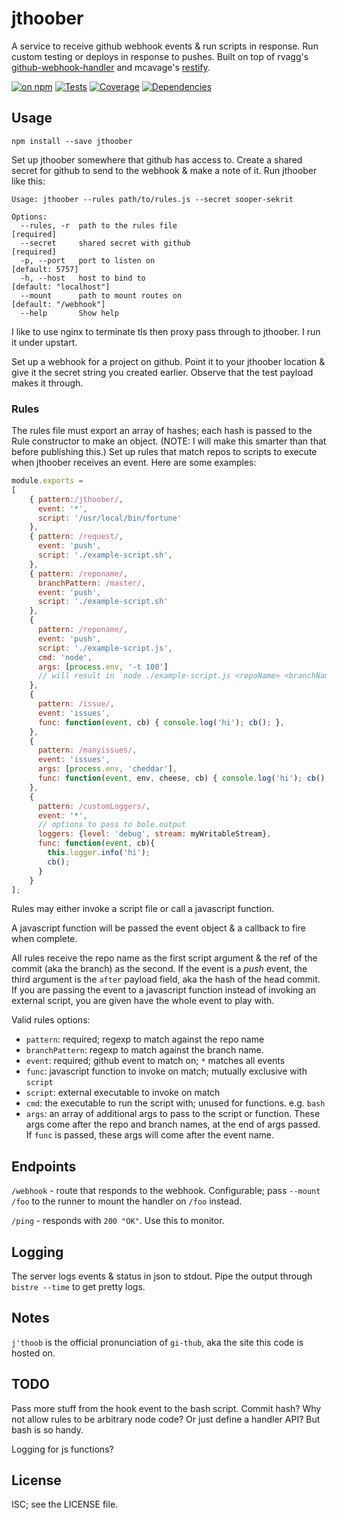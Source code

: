 # jthoober

A service to receive github webhook events & run scripts in response. Run custom testing or deploys in response to pushes. Built on top of rvagg's [github-webhook-handler](https://github.com/rvagg/github-webhook-handler) and mcavage's [restify](http://mcavage.me/node-restify/).

[![on npm](https://img.shields.io/npm/v/jthoober.svg?style=flat)](https://www.npmjs.org/package/jthoober)  [![Tests](https://img.shields.io/travis/ceejbot/jthoober.svg?style=flat)](http://travis-ci.org/ceejbot/jthoober)  [![Coverage](https://img.shields.io/coveralls/ceejbot/jthoober.svg?style=flat)](https://coveralls.io/github/ceejbot/jthoober?branch=master) [![Dependencies](https://img.shields.io/david/ceejbot/jthoober.svg?style=flat)](https://david-dm.org/ceejbot/jthoober)

## Usage

`npm install --save jthoober`

Set up jthoober somewhere that github has access to. Create a shared secret for github to send to the webhook & make a note of it. Run jthoober like this:

```shell
Usage: jthoober --rules path/to/rules.js --secret sooper-sekrit

Options:
  --rules, -r  path to the rules file                         [required]
  --secret     shared secret with github                      [required]
  -p, --port   port to listen on                              [default: 5757]
  -h, --host   host to bind to                                [default: "localhost"]
  --mount      path to mount routes on                        [default: "/webhook"]
  --help       Show help
```

I like to use nginx to terminate tls then proxy pass through to jthoober. I run it under upstart.

Set up a webhook for a project on github. Point it to your jthoober location & give it the secret string you created earlier. Observe that the test payload makes it through.

### Rules

The rules file must export an array of hashes; each hash is passed to the Rule constructor to make an object. (NOTE: I will make this smarter than that before publishing this.) Set up rules that match repos to scripts to execute when jthoober receives an event. Here are some examples:

```javascript
module.exports =
[
    { pattern:/jthoober/,
      event: '*',
      script: '/usr/local/bin/fortune'
    },
    { pattern: /request/,
      event: 'push',
      script: './example-script.sh',
    },
    { pattern: /reponame/,
      branchPattern: /master/,
      event: 'push',
      script: './example-script.sh'
    },
    {
      pattern: /reponame/,
      event: 'push',
      script: './example-script.js',
      cmd: 'node',
      args: [process.env, '-t 100']
      // will result in `node ./example-script.js <repoName> <branchName> <env> -t 100`
    },
    {
      pattern: /issue/,
      event: 'issues',
      func: function(event, cb) { console.log('hi'); cb(); },
    },
    {
      pattern: /manyissues/,
      event: 'issues',
      args: [process.env, 'cheddar'],
      func: function(event, env, cheese, cb) { console.log('hi'); cb(); }
    },
    {
      pattern: /customLoggers/,
      event: '*',
      // options to pass to bole.output
      loggers: {level: 'debug', stream: myWritableStream},
      func: function(event, cb){
        this.logger.info('hi');
        cb();
      }
    }
];
```

Rules may either invoke a script file or call a javascript function.

A javascript function will be passed the event object & a callback to fire when complete.

All rules receive the repo name as the first script argument & the ref of the commit (aka the branch) as the second. If the event is a *push* event, the third argument is the `after` payload field, aka the hash of the head commit. If you are passing the event to a javascript function instead of invoking an external script, you are given have the whole event to play with.

Valid rules options:

* `pattern`: required; regexp to match against the repo name
* `branchPattern`: regexp to match against the branch name.
* `event`: required; github event to match on; `*` matches all events
* `func`: javascript function to invoke on match; mutually exclusive with `script`
* `script`: external executable to invoke on match
* `cmd`: the executable to run the script with; unused for functions. e.g. `bash`
* `args`: an array of additional args to pass to the script or function. These args come after the repo and branch names, at the end of args passed. If `func` is passed, these args will come after the event name.

## Endpoints

`/webhook` - route that responds to the webhook. Configurable; pass `--mount /foo` to the runner to mount the handler on `/foo` instead.

`/ping` - responds with `200 "OK"`. Use this to monitor.

## Logging

The server logs events & status in json to stdout. Pipe the output through `bistre --time` to get pretty logs.

## Notes

`j'thoob` is the official pronunciation of `gi-thub`, aka the site this code is hosted on.

## TODO

Pass more stuff from the hook event to the bash script. Commit hash? Why not allow rules to be arbitrary node code? Or just define a handler API? But bash is so handy.

Logging for js functions?

## License

ISC; see the LICENSE file.

